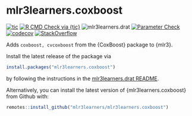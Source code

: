 # mlr3learners.coxboost

<!-- badges: start -->
[![tic](https://github.com/mlr3learners/mlr3learners.coxboost/workflows/tic/badge.svg?branch=master)](https://github.com/mlr3learners/mlr3learners.coxboost/actions)
[![R CMD Check via {tic}](https://github.com/mlr3learners/mlr3learners.coxboost/workflows/R%20CMD%20Check%20via%20{tic}/badge.svg?branch=master)](https://github.com/mlr3learners/mlr3learners.coxboost/actions)
![mlr3learners.drat](https://github.com/mlr3learners/mlr3learners.coxboost/workflows/mlr3learners.drat/badge.svg?branch=master)
[![Parameter Check](https://github.com/mlr3learners/mlr3learners.coxboost/workflows/Parameter%20Check/badge.svg?branch=master)](https://github.com/mlr3learners/mlr3learners.coxboost/actions)
[![codecov](https://codecov.io/gh/mlr3learners/mlr3learners.coxboost/branch/master/graph/badge.svg)](https://codecov.io/gh/mlr3learners/mlr3learners.coxboost)
[![StackOverflow](https://img.shields.io/badge/stackoverflow-mlr3-orange.svg)](https://stackoverflow.com/questions/tagged/mlr3)

<!-- badges: end -->

Adds `coxboost, cvcoxboost` from the {CoxBoost} package to {mlr3}.

Install the latest release of the package via

```r
install.packages("mlr3learners.coxboost")
```

by following the instructions in the [mlr3learners.drat README](https://github.com/mlr3learners/mlr3learners.drat).

Alternatively, you can install the latest version of {mlr3learners.coxboost} from Github with:

```r
remotes::install_github("mlr3learners/mlr3learners.coxboost")
```
